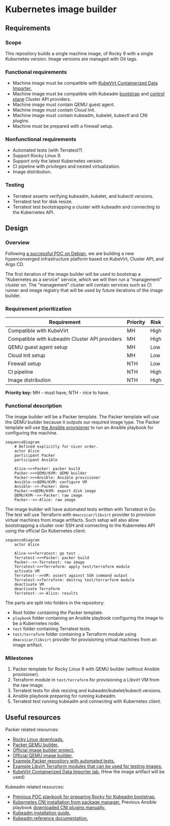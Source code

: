 # Kubernetes image builder

## Requirements

### Scope

This repository builds a single machine image, of Rocky 9 with a single Kubernetes version.
Image versions are managed with Git tags.

### Functional requirements

- Machine image must be compatible with [KubeVirt Containerized Data Importer.](https://kubevirt.io/user-guide/operations/containerized_data_importer/)
- Machine image must be compatible with Kubeadm [bootstrap](https://github.com/kubernetes-sigs/cluster-api/tree/main/bootstrap/kubeadm) and [control plane](https://github.com/kubernetes-sigs/cluster-api/tree/main/controlplane/kubeadm) Cluster API providers.
- Machine image must contain QEMU guest agent.
- Machine image must contain Cloud Init.
- Machine image must contain kubeadm, kubelet, kubectl and CNI plugins.
- Machine must be prepared with a firewall setup.

### Nonfunctional requirements

- Automated tests (with Terratest?)
- Support Rocky Linux 9.
- Support only the latest Kubernetes version.
- CI pipeline with privileges and nested virtualization.
- Image distribution.

### Testing

- Terratest asserts verifying kubeadm, kubelet, and kubectl versions.
- Terratest test for disk resize.
- Terratest test bootstrapping a cluster with kubeadm and connecting to the Kubernetes API.

## Design

### Overview

Following [a successful POC on Debian](https://git.houseofkummer.com/Lior/terraform-libvirt),
we are building a new hyperconverged infrastructure platform based on KubeVirt, Cluster API, and Argo CD.

The first iteration of the image builder will be used to bootstrap a "Kubernetes as a service" service, which we will then run a "management" cluster on.
The "management" cluster will contain services such as CI runner and image registry that will be used by future iterations of the image builder.

### Requirement prioritization

| Requirement                                   | Priority | Risk |
| --------------------------------------------- | -------- | ---- |
| Compatible with KubeVirt                      | MH       | High |
| Compatible with kubeadm Cluster API providers | MH       | High |
| QEMU guest agent setup                        | MH       | Low  |
| Cloud Init setup                              | MH       | Low  |
| Firewall setup                                | NTH      | Low  |
| CI pipeline                                   | NTH      | High |
| Image distribution                            | NTH      | High |

**Priority key:** MH - must have, NTH - nice to have.

### Functional description

The image builder will be a Packer template.
The Packer template will use the QEMU builder because it outputs our required image type.
The Packer template will use [the Ansible provisioner](https://developer.hashicorp.com/packer/integrations/hashicorp/ansible/latest/components/provisioner/ansible) to run an Ansible playbook for configuring the machine.

```mermaid
sequenceDiagram
    # Defined explicitly for nicer order.
    actor Alice
    participant Packer
    participant Ansible

    Alice->>+Packer: packer build
    Packer->>+QEMU/KVM: QEMU builder
    Packer->>+Ansible: Ansible provisioner
    Ansible->>QEMU/KVM: configure VM
    Ansible-->>-Packer: done
    Packer->>QEMU/KVM: export disk image
    QEMU/KVM-->>-Packer: raw image
    Packer-->>-Alice: raw image
```

The image builder will have automated tests written with Terratest in Go.
The test will use Terraform with `dmacvicar/libvirt` provider to provision virtual machines from image artifacts.
Such setup will also allow bootstrapping a cluster over SSH and connecting to the Kubernetes API using the official Go Kubernetes client.

```mermaid
sequenceDiagram
    actor Alice

    Alice->>+Terratest: go test .
    Terratest->>+Packer: packer build
    Packer-->>-Terratest: raw image
    Terratest->>+Terraform: apply test/terraform module
    activate VM
    Terratest-->>VM: assert against SSH command output
    Terratest->>Terraform: destroy test/terrarform module
    deactivate VM
    deactivate Terraform
    Terratest-->>-Alice: results
```

The parts are split into folders in the repository:

- Root folder containing the Packer template.
- `playbook` folder containing an Ansible playbook configuring the image to be a Kubernetes node.
- `test` folder containing Terratest tests.
- `test/terraform` folder containing a Terraform module using `dmacvicar/libvirt` provider for provisioning virtual machines from an image artifact.

### Milestones

1. Packer template for Rocky Linux 9 with QEMU builder (without Ansible provisioner).
1. Terraform module in `test/terraform` for provisioning a Libvirt VM from the raw image.
1. Terratest tests for disk resizing and kubeadm/kubelet/kubectl versions.
1. Ansible playbook preparing for running kubeadm.
1. Terratest test running kubeadm and connecting with Kubernetes client.

## Useful resources

Packer related resources:

- [Rocky Linux downloads.](https://rockylinux.org/download)
- [Packer QEMU builder.](https://developer.hashicorp.com/packer/integrations/hashicorp/qemu/latest/components/builder/qemu)
- [Official image builder project.](https://github.com/kubernetes-sigs/image-builder)
- [Official QEMU image builder.](https://github.com/kubernetes-sigs/image-builder/tree/main/images/capi/packer/qemu)
- [Example Packer repository with automated tests.](https://git.houseofkummer.com/homelab/devops/packer-alpine)
- [Example Libvirt Terraform modules that can be used for testing images.](https://git.houseofkummer.com/Lior/terraform-libvirt-images/-/tree/main?ref_type=heads)
- [KubeVirt Containerized Data Importer lab.](https://kubevirt.io/labs/kubernetes/lab2.html) (How the image artifact will be used)

Kubeadm related resources:

- [Previous POC playbook for preparing Rocky for Kubeadm bootstrap.](https://git.houseofkummer.com/Lior/terraform-libvirt/-/blob/b7241fe100e6f6e5981ce13948d471b83d5325f3/playbook/main.yml)
- [Kubernetes CNI installation from package manager.](https://github.com/kubernetes-sigs/image-builder/blob/main/images/capi/ansible/roles/kubernetes/tasks/redhat.yml#L34) Previous Ansible playbook [downloaded CNI plugins manually.](https://git.houseofkummer.com/Lior/terraform-libvirt/-/blob/b7241fe100e6f6e5981ce13948d471b83d5325f3/playbook/main.yml#L85-102)
- [Kubeadm installation guide.](https://kubernetes.io/docs/setup/production-environment/tools/kubeadm/install-kubeadm/)
- [Kubeadm reference documentation.](https://kubernetes.io/docs/reference/setup-tools/kubeadm/)
